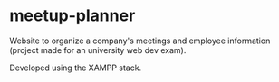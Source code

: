 # meetup-planner
Website to organize a company's meetings and employee information (project made for an university web dev exam).

Developed using the XAMPP stack.
